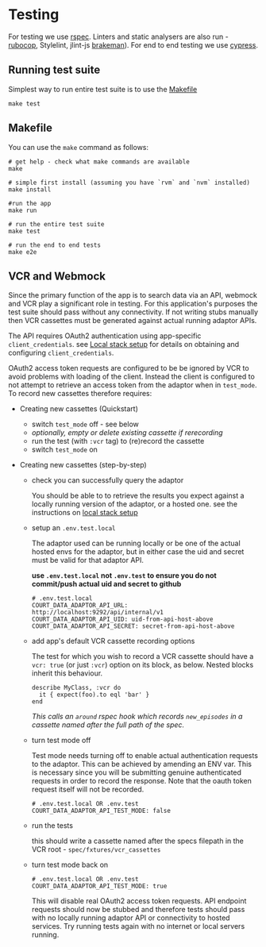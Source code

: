 # Testing

For testing we use [rspec](https://relishapp.com/rspec/). Linters and static analysers are also run - [rubocop](https://github.com/rubocop-hq/rubocop), Stylelint, jlint-js [brakeman](https://brakemanscanner.org/docs/introduction/)). For end to end testing we use [cypress](https://cypress.io).

## Running test suite

Simplest way to run entire test suite is to use the [Makefile](#makefile)
```
make test
```

## Makefile
You can use the `make` command as follows:

```
# get help - check what make commands are available
make

# simple first install (assuming you have `rvm` and `nvm` installed)
make install

#run the app
make run

# run the entire test suite
make test

# run the end to end tests
make e2e
```

## VCR and Webmock

Since the primary function of the app is to search data via an API, webmock and VCR play a significant role in testing. For this application's purposes the test suite should pass without any connectivity. If not writing stubs manually then VCR cassettes must be generated against actual running adaptor APIs.

The API requires OAuth2 authentication using app-specific `client_credentials`. see [Local stack setup](docs/development.md) for details on obtaining and configuring `client_credentials`.

OAuth2 access token requests are configured to be be ignored by VCR to avoid problems with loading of the client. Instead the client is configured to not attempt to retrieve an access token from the adaptor when in `test_mode`. To record new cassettes therefore requires:

- Creating new cassettes (Quickstart)
    * switch `test_mode` off - see below
    * *optionally, empty or delete existing cassette if rerecording*
    * run the test (with `:vcr` tag) to (re)record the cassette
    * switch `test_mode` on

- Creating new cassettes (step-by-step)

  - check you can successfully query the adaptor

    You should be able to to retrieve the results you expect against a locally running version of the adaptor, or a hosted one. see the instructions on [local stack setup](docs/development.md)

  - setup an `.env.test.local`

    The adaptor used can be running locally or be one of the actual hosted envs for the adaptor, but in either case the uid and secret must be valid for that adaptor API.

    **use `.env.test.local` not `.env.test` to ensure you do not commit/push actual uid and secret to github**

    ```
    # .env.test.local
    COURT_DATA_ADAPTOR_API_URL: http://localhost:9292/api/internal/v1
    COURT_DATA_ADAPTOR_API_UID: uid-from-api-host-above
    COURT_DATA_ADAPTOR_API_SECRET: secret-from-api-host-above
    ```

  - add app's default VCR cassette recording options

    The test for which you wish to record a VCR cassette should have a `vcr: true` (or just `:vcr`) option on its block, as below. Nested blocks inherit this behaviour.

    ```
    describe MyClass, :vcr do
      it { expect(foo).to eql 'bar' }
    end
    ```

    *This calls an `around` rspec hook which records `new_episodes` in a cassette named after the full path of the spec.*

  - turn test mode off

    Test mode needs turning off to enable actual authentication requests to the adaptor. This can be achieved by amending an ENV var. This is necessary since you will be submitting genuine authenticated requests in order to record the response. Note that the oauth token request itself will not be recorded.

    ```
    # .env.test.local OR .env.test
    COURT_DATA_ADAPTOR_API_TEST_MODE: false
    ```

  - run the tests

    this should write a cassette named after the specs filepath in the VCR root  - `spec/fxtures/vcr_cassettes`

  - turn test mode back on

    ```
    # .env.test.local OR .env.test
    COURT_DATA_ADAPTOR_API_TEST_MODE: true
    ```

    This will disable real OAuth2 access token requests. API endpoint requests should now be stubbed and therefore tests should pass with no locally running adaptor API or connectivity to hosted services. Try running tests again with no internet or local servers running.
